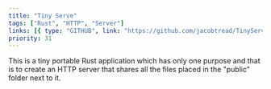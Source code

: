 ```yaml
---
title: "Tiny Serve"
tags: ["Rust", "HTTP", "Server"]
links: [{ type: "GITHUB", link: "https://github.com/jacobtread/TinyServe" }]
priority: 31
---
```


This is a tiny portable Rust application which has only one purpose and that is to create an
HTTP server that shares all the files placed in the "public" folder next to it.
